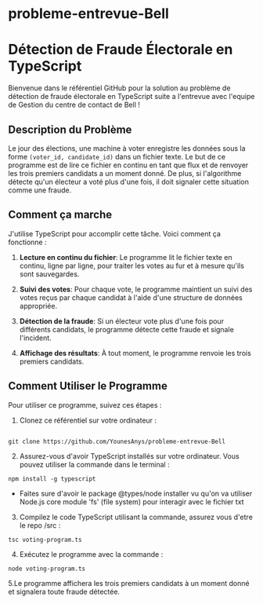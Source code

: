 # probleme-entrevue-Bell

# Détection de Fraude Électorale en TypeScript

Bienvenue dans le référentiel GitHub pour la solution au problème de détection de fraude électorale en TypeScript suite a l'entrevue avec l'equipe de Gestion du centre de contact de Bell !

## Description du Problème

Le jour des élections, une machine à voter enregistre les données sous la forme `(voter_id, candidate_id)` dans un fichier texte. Le but de ce programme est de lire ce fichier en continu en tant que flux et de renvoyer les trois premiers candidats a un moment donné. De plus, si l'algorithme détecte qu'un électeur a voté plus d'une fois, il doit signaler cette situation comme une fraude.

## Comment ça marche

J'utilise TypeScript pour accomplir cette tâche. Voici comment ça fonctionne :

1. **Lecture en continu du fichier**: Le programme lit le fichier texte en continu, ligne par ligne, pour traiter les votes au fur et à mesure qu'ils sont sauvegardes.

2. **Suivi des votes**: Pour chaque vote, le programme maintient un suivi des votes reçus par chaque candidat à l'aide d'une structure de données appropriée.

3. **Détection de la fraude**: Si un électeur vote plus d'une fois pour différents candidats, le programme détecte cette fraude et signale l'incident.

4. **Affichage des résultats**: À tout moment, le programme renvoie les trois premiers candidats.

## Comment Utiliser le Programme

Pour utiliser ce programme, suivez ces étapes :

1. Clonez ce référentiel sur votre ordinateur :
```

git clone https://github.com/YounesAnys/probleme-entrevue-Bell
```


2. Assurez-vous d'avoir TypeScript installés sur votre ordinateur. Vous pouvez utiliser la commande dans le terminal :

```npm install -g typescript```

- Faites sure d'avoir le package @types/node installer vu qu'on va utiliser Node.js core module 'fs' (file system) pour interagir avec le fichier txt 


3. Compilez le code TypeScript utilisant la commande, assurez vous d'etre le repo /src :


```tsc voting-program.ts  ```
     

4. Exécutez le programme avec la commande :
   

```node voting-program.ts```

5.Le programme affichera les trois premiers candidats à un moment donné et signalera toute fraude détectée.

